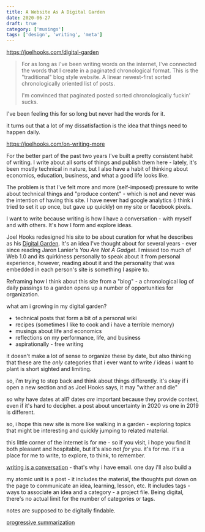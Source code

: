 ```yaml
---
title: A Website As A Digital Garden
date: 2020-06-27
draft: true
category: ['musings']
tags: ['design', 'writing', 'meta']
---
```


https://joelhooks.com/digital-garden

> For as long as I've been writing words on the internet, I've connected the words that I create in a paginated chronological format. This is the "traditional" blog style website. A linear newest-first sorted chronologically oriented list of posts.
>
> I'm convinced that paginated posted sorted chronologically fuckin' sucks.

I've been feeling this for so long but never had the words for it.

it turns out that a lot of my dissatisfaction is the idea that things need to happen daily.

https://joelhooks.com/on-writing-more

For the better part of the past two years I've built a pretty consistent habit of writing. I write about all sorts of things and publish them here - lately, it's been mostly technical in nature, but I also have a habit of thinking about economics, education, business, and what a good life looks like.

The problem is that I've felt more and more (self-imposed) pressure to write about technical things and "produce content" - which is not and never was the intention of having this site. I have never had google analytics (i think i tried to set it up once, but gave up quickly) on my site or facebook pixels.

I want to write because writing is how I have a conversation - with myself and with others. It's how I form and explore ideas.

Joel Hooks redesigned his site to be about curation for what he describes as his [Digital Garden](https://joelhooks.com/digital-garden). It's an idea I've thought about for several years - ever since reading Jaron Lanier's _You Are Not A Gadget_. I missed too much of Web 1.0 and its quirkiness personally to speak about it from personal experience, however, reading about it and the personality that was embedded in each person's site is something I aspire to.

Reframing how I think about this site from a "blog" - a chronological log of daily passings to a garden opens up a number of opportunities for organization.

what am i growing in my digital garden?

-   technical posts that form a bit of a personal wiki
-   recipes (sometimes I like to cook and i have a terrible memory)
-   musings about life and economics
-   reflections on my performance, life, and business
-   aspirationally - free writing

it doesn't make a lot of sense to organize these by date, but also thinking that these are the _only_ categories that i ever want to write / ideas i want to plant is short sighted and limiting.

so, i'm trying to step back and think about things differently. it's okay if i open a new section and as Joel Hooks says, it may "wither and die"

so why have dates at all? dates _are_ important because they provide context, even if it's hard to decipher. a post about uncertainty in 2020 vs one in 2019 is different.

so, i hope this new site is more like walking in a garden - exploring topics that might be interesting and quickly jumping to related material.

this little corner of the internet is for me - so if you visit, i hope you find it both pleasant and hospitable, but it's also not _for_ you. it's for me. it's a place for me to write, to explore, to think, to remember.

[writing is a conversation](writing-is-just-the-beginning) - that's why i have email. one day i'll also build a

my atomic unit is a post - it includes the material, the thoughts put down on the page to communicate an idea, learning, lesson, etc. It includes tags - ways to associate an idea and a category - a project file. Being digital, there's no actual limit for the number of categories or tags.

notes are supposed to be digitally findable.

[progressive summarization](progressive-summarization)
